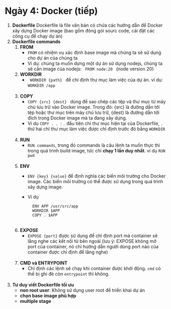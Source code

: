 # Ngày 4: Docker (tiếp)

1. **Dockerfile**
    Dockerfile là file văn bản có chứa các hướng dẫn để Docker xây dựng Docker image (bao gồm đóng gói sourc code, cài đặt các công cụ để chạy dự án)
    <br>
2. **Dockerfile commands**
    1. **FROM**
        - <code>FROM</code> có nhiệm vụ xác định base image mà chúng ta sẽ sử dụng cho dự án của chúng ta
        - Ví dụ: chúng ta muốn dựng một dự án sử dụng nodejs, chúng ta sẽ cần image của nodejs: <code> FROM node:20 </code> (node version 20)
    2. **WORKDIR**
        - <code> WORKDIR {path} </code> để chỉ định thư mục làm việc của dự án. ví dụ: <code>WORKDIR /app </code>
        <br>
    3. **COPY**
        - <code>COPY {src} {dest} </code> dùng để sao chép các tệp và thư mục từ máy chủ lưu trữ vào Docker image. Trong đó: {src} là đường dẫn tới tệp hoặc thư mục trên máy chủ lưu trữ, {dest} là đường dẫn tới đích trong Docker image mà ta đang xây dựng.
        - Ví dụ <code>COPY . . </code>: <code>.</code> đầu tiên chỉ thư mục hiện tại của Dockerfile, <code>.</code> thứ hai chỉ thư mục làm việc được chỉ định trước đó bằng <code>WORKDIR</code>
        <br>
    4. **RUN**
        - <code>RUN commands</code>, trong đó commands là câu lệnh ta muốn thực thi trong quá trình build image, tức chỉ **chạy 1 lần duy nhất**. ví dụ <code>RUN pwd</code>
        <br>
    5. **ENV**
        - <code>ENV {key} {value}</code> để định nghĩa các biến môi trường cho Docker image. Các biến môi trường có thể được sử dụng trong quá trình xây dựng image.
        - Ví dụ

                ENV APP /usr/src/app
                WORKDIR $APP
                COPY . $APP

            <br>
    6. **EXPOSE**
        - <code>EXPOSE {port}</code> được sử dụng để chỉ định port mà container sẽ lắng nghe các kết nối từ bên ngoài (lưu ý: EXPOSE không mở port của container, nó chỉ hướng dẫn người dùng port nào của container được chỉ định để lắng nghe)
        <br>
    7. **CMD và ENTRYPOINT**
        - Chỉ định các lệnh sẽ chạy khi container được khởi động. <code>cmd</code> có thể bị ghi đè còn <code>entrypoint</code> thì không.
        <br>
3. **Tư duy viết Dockerfile tối ưu**
    - **non root user**: Không sử dụng user root để triển khai dự án
    - **chọn base image phù hợp**
    - **multiple stage**